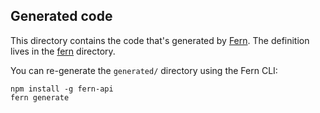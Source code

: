 ## Generated code

This directory contains the code that's generated by [Fern](https://github.com/fern-api/fern).
The definition lives in the [fern](../../fern/api//definition/) directory.

You can re-generate the `generated/` directory using the Fern CLI:

```
npm install -g fern-api
fern generate
```
